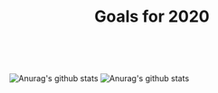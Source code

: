 
<h1 align="center">Goals for 2020</h1>
<br/>
<br/>
<br/>



![Anurag's github stats](https://github-readme-stats.vercel.app/api?username=ArthurMaverick&show_icons=true&theme=radical)
![Anurag's github stats](https://github-readme-stats.vercel.app/api?username=ArthurMaverick&hide=contribs,prs&show_icons=true&theme=radical)




